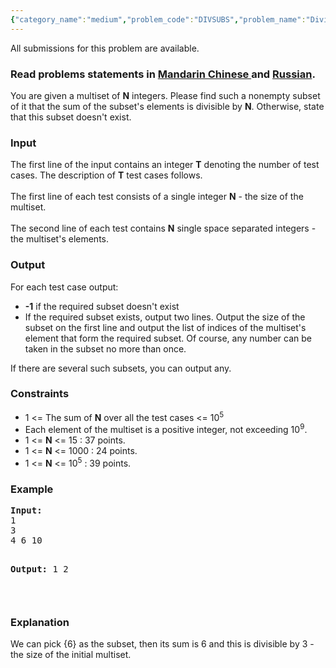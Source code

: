 ```yaml
---
{"category_name":"medium","problem_code":"DIVSUBS","problem_name":"Divisible Subset","languages_supported":{"0":"ADA","1":"ASM","2":"BASH","3":"BF","4":"C","5":"C99 strict","6":"CAML","7":"CLOJ","8":"CLPS","9":"CPP 4.3.2","10":"CPP 4.9.2","11":"CPP14","12":"CS2","13":"D","14":"ERL","15":"FORT","16":"FS","17":"GO","18":"HASK","19":"ICK","20":"ICON","21":"JAVA","22":"JS","23":"LISP clisp","24":"LISP sbcl","25":"LUA","26":"NEM","27":"NICE","28":"NODEJS","29":"PAS fpc","30":"PAS gpc","31":"PERL","32":"PERL6","33":"PHP","34":"PIKE","35":"PRLG","36":"PYTH","37":"PYTH 3.4","38":"RUBY","39":"SCALA","40":"SCM guile","41":"SCM qobi","42":"ST","43":"TCL","44":"TEXT","45":"WSPC"},"max_timelimit":1,"source_sizelimit":50000,"problem_author":"xcwgf666","problem_tester":"stzgd","date_added":"25-04-2014","tags":{"0":"ltime12","1":"pigeonhole","2":"simple","3":"xcwgf666"},"editorial_url":"http://discuss.codechef.com/problems/DIVSUBS","time":{"view_start_date":1401006600,"submit_start_date":1401006600,"visible_start_date":1401006600,"end_date":1735669800},"layout":"problem"}
---
```

<span class="solution-visible-txt">All submissions for this problem are available.</span><h3> Read problems statements in <a target="_blank" href="http://www.codechef.com/download/translated/LTIME12/mandarin/DIVSUBS.pdf">Mandarin Chinese </a> and <a target="_blank" href="http://www.codechef.com/download/translated/LTIME12/russian/DIVSUBS.pdf">Russian</a>.</h3>
<p>You are given a multiset of <b>N</b> integers. Please find such a nonempty subset of it that the sum of the subset's elements is divisible by <b>N</b>. Otherwise, state that this subset doesn't exist.</p>
<h3>Input</h3>
<p>
The first line of the input contains an integer <b>T</b> denoting the number of test cases. The description of <b>T</b> test cases follows. <br /><br />
The first line of each test consists of a single integer <b>N</b> - the size of the multiset.<br /><br />
The second line of each test contains <b>N</b> single space separated integers - the multiset's elements.</p>
<h3>Output</h3>
<p>For each test case output:</p>
<ul>
<li><b>-1</b> if the required subset doesn't exist</li>
<li>If the required subset exists, output two lines. Output the size of the subset on the first line and output the list of indices of the multiset's element that form the required subset. Of course, any number can be taken in the subset no more than once.</li>
</ul>
<p>If there are several such subsets, you can output any.</p>
<h3>Constraints</h3>
<p><ul>
<li>1 &lt;= The sum of <b>N</b> over all the test cases &lt;= 10<sup>5</sup></li>
<li>Each element of the multiset is a positive integer, not exceeding 10<sup>9</sup>.</li>
<li>1 &lt;= <b>N</b> &lt;= 15 : 37 points. </li>
<li>1 &lt;= <b>N</b> &lt;= 1000 : 24 points.</li>
<li>1 &lt;= <b>N</b> &lt;= 10<sup>5</sup> : 39 points. </li>
</ul>
</p>
<h3>Example</h3>
<pre><b>Input:</b>
1
3
4 6 10

<b>Output:</b>
1
2

</pre><h3>Explanation</h3>
<p>We can pick {6} as the subset, then its sum is 6 and this is divisible by 3 - the size of the initial multiset.</p>
